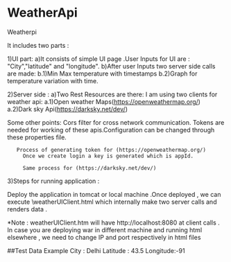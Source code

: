 # WeatherApi
Weatherpi

It includes  two parts :

1)UI part:
   a)It consists of simple UI page .User Inputs for UI are : "City","latitude" and "longitude".
   b)After user Inputs two server side calls are made:
           b.1)Min Max temperature with timestamps
           b.2)Graph for temperature variation with time.
           
 2)Server side :
         a)Two Rest Resources are there:
              I am  using two clients for weather api:
                   a.1)Open weather Maps(https://openweathermap.org/)
                   a.2)Dark sky Api(https://darksky.net/dev/)
                   
  Some other points:
       Cors filter for cross network communication.
       Tokens are needed for working  of these apis.Configuration can be changed through these properties file.
       
       Process of generating token for (https://openweathermap.org/)
         Once we create login a key is generated which is appId.
         
         Same process for (https://darksky.net/dev/)
         
         
         
  3)Steps for running application :
  
   Deploy the application in tomcat or local machine .Once deployed , we can execute  \weatherUIClient.html
   which internally make two server calls and renders data .
   
   *Note :  weatherUIClient.htm will have http://localhost:8080 at client calls . In case you are deploying war in different machine and running html 
   elsewhere , we need to change IP and port respectively in html files 
   
   
   ##Test Data Example
   City : Delhi 
   Latitude : 43.5
   Longitude:-91
   
     